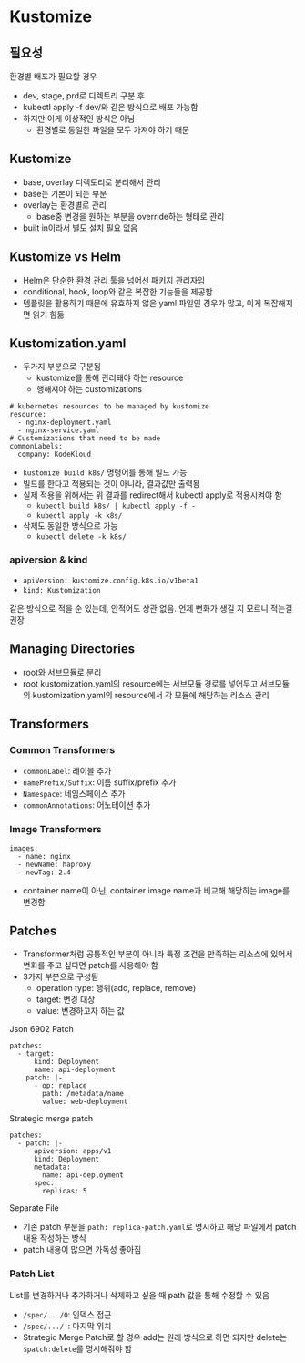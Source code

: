 # Kustomize

## 필요성

환경별 배포가 필요할 경우

- dev, stage, prd로 디렉토리 구분 후
- kubectl apply -f dev/와 같은 방식으로 배포 가능함
- 하지만 이게 이상적인 방식은 아님
  - 환경별로 동일한 파일을 모두 가져야 하기 때문

## Kustomize

- base, overlay 디렉토리로 분리해서 관리
- base는 기본이 되는 부분
- overlay는 환경별로 관리
  - base중 변경을 원하는 부분을 override하는 형태로 관리
- built in이라서 별도 설치 필요 없음

## Kustomize vs Helm

- Helm은 단순한 환경 관리 툴을 넘어선 패키지 관리자임
- conditional, hook, loop와 같은 복잡한 기능들을 제공함
- 템플릿을 활용하기 때문에 유효하지 않은 yaml 파일인 경우가 많고, 이게 복잡해지면 읽기 힘듦

## Kustomization.yaml

- 두가지 부분으로 구분됨
  - kustomize를 통해 관리돼야 하는 resource
  - 행해져야 하는 customizations

```
# kubernetes resources to be managed by kustomize
resource:
  - nginx-deployment.yaml
  - nginx-service.yaml
# Customizations that need to be made
commonLabels:
  company: KodeKloud
```

- `kustomize build k8s/` 명령어를 통해 빌드 가능
- 빌드를 한다고 적용되는 것이 아니라, 결과값만 출력됨
- 실제 적용을 위해서는 위 결과를 redirect해서 kubectl apply로 적용시켜야 함
  - `kubectl build k8s/ | kubectl apply -f -`
  - `kubectl apply -k k8s/`
- 삭제도 동일한 방식으로 가능
  - `kubectl delete -k k8s/`

### apiversion & kind

- `apiVersion: kustomize.config.k8s.io/v1beta1`
- `kind: Kustomization`

같은 방식으로 적을 순 있는데, 안적어도 상관 없음. 언제 변화가 생길 지 모르니 적는걸 권장

## Managing Directories

- root와 서브모듈로 분리
- root kustomization.yaml의 resource에는 서브모듈 경로를 넣어두고 서브모듈의 kustomization.yaml의 resource에서 각 모듈에 해당하는 리소스 관리

## Transformers

### Common Transformers

- `commonLabel`: 레이블 추가
- `namePrefix/Suffix`: 이름 suffix/prefix 추가
- `Namespace`: 네임스페이스 추가
- `commonAnnotations`: 어노테이션 추가

### Image Transformers

```
images:
  - name: nginx
  - newName: haproxy
  - newTag: 2.4
```

- container name이 아닌, container image name과 비교해 해당하는 image를 변경함

## Patches

- Transformer처럼 공통적인 부분이 아니라 특정 조건을 만족하는 리소스에 있어서 변화를 주고 싶다면 patch를 사용해야 함
- 3가지 부분으로 구성됨
  - operation type: 행위(add, replace, remove)
  - target: 변경 대상
  - value: 변경하고자 하는 값

Json 6902 Patch

```
patches:
  - target:
      kind: Deployment
      name: api-deployment
    patch: |-
      - op: replace
        path: /metadata/name
        value: web-deployment
```

Strategic merge patch

```
patches:
  - patch: |-
      apiversion: apps/v1
      kind: Deployment
      metadata:
        name: api-deployment
      spec:
        replicas: 5
```

Separate File

- 기존 patch 부분을 `path: replica-patch.yaml`로 명시하고 해당 파일에서 patch 내용 작성하는 방식
- patch 내용이 많으면 가독성 좋아짐

### Patch List

List를 변경하거나 추가하거나 삭제하고 싶을 때
path 값을 통해 수정할 수 있음

- `/spec/.../0`: 인덱스 접근
- `/spec/.../-`: 마지막 위치
- Strategic Merge Patch로 할 경우 add는 원래 방식으로 하면 되지만 delete는 `$patch:delete`를 명시해줘야 함

